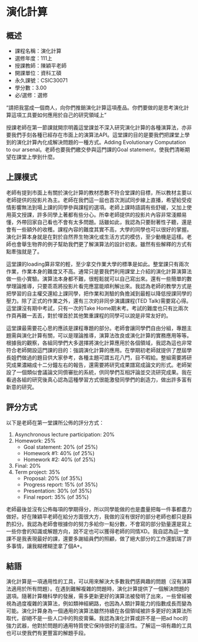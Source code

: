 # 演化計算
## 概述
- 課程名稱：演化計算
- 選修年度：111上
- 授課教師：陳穎平老師
- 開課單位：資科工碩    
- 永久課號：CSIC30071
- 學分數：3.00
- 必/選修：選修

“請把我當成一個商人，向你們推銷演化計算這項產品。你們要做的是思考演化計算這項工具要如何應用於自己的研究領域上”

授課老師在第一節課就開宗明義這堂課並不深入研究演化計算的各種演算法，亦非要我們手刻各種已經存在市面上的演算法API。這堂課的目的是要我們把課堂上學到的演化計算內化成解決問題的一種方式。Adding Evolutionary Computation to our arsenal。老師也要我們繳交參與這門課的Goal statement，使我們清晰期望在課堂上學到什麼。

## 上課模式

老師有提到市面上有關於演化計算的教材悉數不符合堂課的目標，所以教材主要以老師提供的投影片為主。老師在我們這一屆也首次測試同步線上直播，希望給受疫情影響無法到場上課的同學參與課程的選項。老師上課時語調有些舒緩，又加上使用英文授課，許多同學上著都有些分心。所幸老師提供的投影片內容非常淺顯易懂，外帶回家自己看也不會有太多問題。話雖如此，我認為只要耐著性子聽，還是會有一些額外的收穫。課程內容的難度其實不高，大學的同學也可以很好的掌握。演化計算本身就是在對於自然界生物演化或生活方式的模仿，至少動機是這樣。老師也會舉生物界的例子幫助我們更了解演算法的設計初衷。雖然有些解釋的方式有點牽強就是了。

這堂課的loading算非常的輕，至少拿交作業大學的標準是如此。整堂課只有兩次作業，作業本身的難度又不高。通常只是要我們利用課堂上介紹的演化計算演算法做一些小實驗。演算法本身都不難，很輕鬆就可以自己寫出來。還有一些簡單的數學理論推導，只要乖乖將投影片看完應當能順利解出來。我認為老師的教學方式是把學習的自主權交還給上課同學，把作業和測驗的負擔減到最輕以降低授課同學的壓力。除了正式的作業之外，還有三次的非同步演講課程(TED Talk)需要寫心得。這堂課沒有期中考試，只有一次的Take Home期末考。考試的難度也只有比兩次作頁再難一丟丟，對於埋首於其他繁重課程的同學可以說是非常友好的。

這堂課最需要花心思的應該是課程專題的部分。老師會讓同學們自由分組，專題主題需與演化計算有關，可以是理論推導，演算法改良或演化計算的實務應用等等。根據我的觀察，各組同學們大多選擇將演化計算應用於各個領域，我認為這也非常符合老師開設這門課的目的：強調演化計算的應用。在學期初老師就提供了歷屆學長姐們做過的題目供大家參考，各種主題可謂五花八門，目不暇給。整組需要將研究成果濃縮成十二分鐘左右的報告，還需要將研究成果譜寫成論文的形式。老師架設了一個類似會議論文同儕審批的系統，供同學們互相評論並交流研究成果。我在看過各組的研究後真心認為這種學習方式很能激發同學們的創造力，做出許多富有新意的研究。


## 評分方式
以下是老師在第一堂課所公佈的評分方式：

1. Asynchronous lecture participation: 20%
2. Homework: 25%
    - Goal statement: 20% (of 25%)
    - Homework #1: 40% (of 25%)
    - Homework #2: 40% (of 25%)
3. Final: 20%
4. Term project: 35%
    - Proposal: 20% (of 35%)
    - Progress report: 15% (of 35%)
    - Presentation: 30% (of 35%)
    - Final report: 35% (of 35%)

老師最後並沒有公佈每項的學期得分，所以同學能做的也是盡量把每一件事都盡力做好。好在陳穎平老師在給分方面很大方，我做的沒有很好的部分老師也都只是斟酌扣分。我認為老師會根據你的努力多給你一點分數，不會寫的部分勁量還是寫上一些你會的知識或解題方向，說不定也可以獲得老師的同情XD。我自認為這一堂課不是我表現最好的課，還要多謝組員們的照顧，做了絕大部分的工作還凱瑞了許多事情，讓我糊裡糊塗拿了個A+。

## 結語

演化計算是一項通用性的工具，可以用來解決大多數我們感興趣的問題（沒有演算法適用於所有問題）。在遇到難解複雜的問題時，演化計算提供了一個解決問題的選項。隨著計算機科學的發展，需多更新更好的演算法被發明了出來，ㄧ些曾經被視為過度複雜的演算法，例如類神經網路，也因為人類計算能力的指數成長而變為可能。演化計算身為一個通用的演算法雖然持續在各個領域被許多更好的演算法所取代，卻絕不是一些人口中的狗皮膏藥。我認為演化計算或許不是一把ad hoc的強力武器，他對於問題的通用特質使它保持很好的靈活性。了解這一項有趣的工具也可以使我們有更豐富的解題手段。